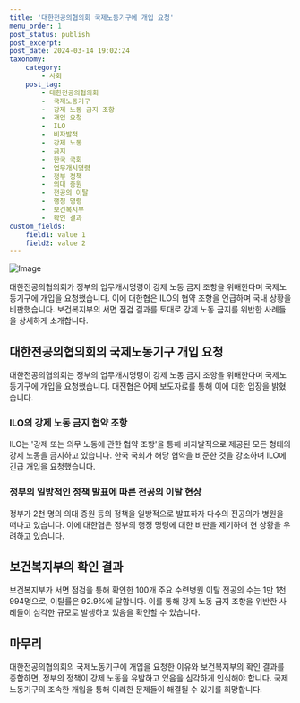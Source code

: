 ```yaml
---
title: '대한전공의협의회 국제노동기구에 개입 요청'
menu_order: 1
post_status: publish
post_excerpt: 
post_date: 2024-03-14 19:02:24
taxonomy:
    category:
        - 사회
    post_tag:
        - 대한전공의협의회
        -  국제노동기구
        -  강제 노동 금지 조항
        -  개입 요청
        -  ILO
        -  비자발적
        -  강제 노동
        -  금지
        -  한국 국회
        -  업무개시명령
        -  정부 정책
        -  의대 증원
        -  전공의 이탈
        -  행정 명령
        -  보건복지부
        -  확인 결과
custom_fields:
    field1: value 1
    field2: value 2
---
```


![Image](https://imgnews.pstatic.net/image/214/2024/03/14/0001336234_001_20240314090201406.jpg?type=w647)

대한전공의협의회가 정부의 업무개시명령이 강제 노동 금지 조항을 위배한다며 국제노동기구에 개입을 요청했습니다. 이에 대한협은 ILO의 협약 조항을 언급하며 국내 상황을 비판했습니다. 보건복지부의 서면 점검 결과를 토대로 강제 노동 금지를 위반한 사례들을 상세하게 소개합니다.
## 대한전공의협의회의 국제노동기구 개입 요청
대한전공의협의회는 정부의 업무개시명령이 강제 노동 금지 조항을 위배한다며 국제노동기구에 개입을 요청했습니다. 대전협은 어제 보도자료를 통해 이에 대한 입장을 밝혔습니다.
### ILO의 강제 노동 금지 협약 조항
ILO는 '강제 또는 의무 노동에 관한 협약 조항'을 통해 비자발적으로 제공된 모든 형태의 강제 노동을 금지하고 있습니다. 한국 국회가 해당 협약을 비준한 것을 강조하며 ILO에 긴급 개입을 요청했습니다.
### 정부의 일방적인 정책 발표에 따른 전공의 이탈 현상
정부가 2천 명의 의대 증원 등의 정책을 일방적으로 발표하자 다수의 전공의가 병원을 떠나고 있습니다. 이에 대한협은 정부의 행정 명령에 대한 비판을 제기하며 현 상황을 우려하고 있습니다.
## 보건복지부의 확인 결과
보건복지부가 서면 점검을 통해 확인한 100개 주요 수련병원 이탈 전공의 수는 1만 1천994명으로, 이탈률은 92.9%에 달합니다. 이를 통해 강제 노동 금지 조항을 위반한 사례들이 심각한 규모로 발생하고 있음을 확인할 수 있습니다.
## 마무리
대한전공의협의회의 국제노동기구에 개입을 요청한 이유와 보건복지부의 확인 결과를 종합하면, 정부의 정책이 강제 노동을 유발하고 있음을 심각하게 인식해야 합니다. 국제노동기구의 조속한 개입을 통해 이러한 문제들이 해결될 수 있기를 희망합니다.
